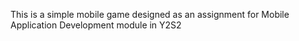 This is a simple mobile game designed as an assignment for Mobile Application Development module in Y2S2
